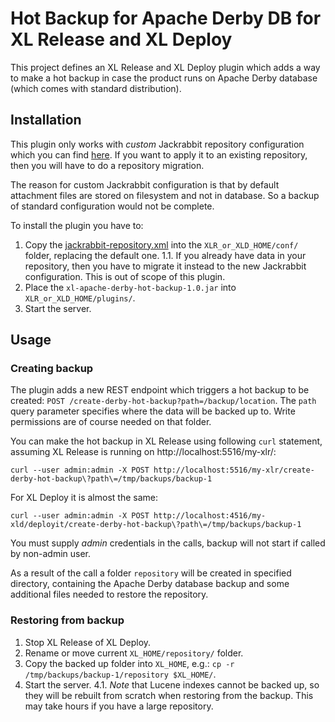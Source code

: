 # Hot Backup for Apache Derby DB for XL Release and XL Deploy

This project defines an XL Release and XL Deploy plugin which adds a way to make a hot backup in case the product runs on Apache Derby database (which comes with standard distribution).

## Installation

This plugin only works with _custom_ Jackrabbit repository configuration which you can find [here](src/main/resources/sample/jackrabbit-repository.xml). If you want to apply it to an existing repository, then you will have to do a repository migration. 

The reason for custom Jackrabbit configuration is that by default attachment files are stored on filesystem and not in database. So a backup of standard configuration would not be complete.

To install the plugin you have to:

1. Copy the [jackrabbit-repository.xml](src/main/resources/sample/jackrabbit-repository.xml) into the `XLR_or_XLD_HOME/conf/` folder, replacing the default one.
  1.1. If you already have data in your repository, then you have to migrate it instead to the new Jackrabbit configuration. This is out of scope of this plugin.
2. Place the `xl-apache-derby-hot-backup-1.0.jar` into `XLR_or_XLD_HOME/plugins/`.
3. Start the server.

## Usage

### Creating backup

The plugin adds a new REST endpoint which triggers a hot backup to be created: `POST /create-derby-hot-backup?path=/backup/location`. The `path` query parameter specifies where the data will be backed up to. Write permissions are of course needed on that folder.

You can make the hot backup in XL Release using following `curl` statement, assuming XL Release is running on http://localhost:5516/my-xlr/:

    curl --user admin:admin -X POST http://localhost:5516/my-xlr/create-derby-hot-backup\?path\=/tmp/backups/backup-1
    
For XL Deploy it is almost the same:

    curl --user admin:admin -X POST http://localhost:4516/my-xld/deployit/create-derby-hot-backup\?path\=/tmp/backups/backup-1

You must supply _admin_ credentials in the calls, backup will not start if called by non-admin user.

As a result of the call a folder `repository` will be created in specified directory, containing the Apache Derby database backup and some additional files needed to restore the repository.
 
### Restoring from backup

1. Stop XL Release of XL Deploy.
2. Rename or move current `XL_HOME/repository/` folder.
3. Copy the backed up folder into `XL_HOME`, e.g.: `cp -r /tmp/backups/backup-1/repository $XL_HOME/`.
4. Start the server.
  4.1. *Note* that Lucene indexes cannot be backed up, so they will be rebuilt from scratch when restoring from the backup. This may take hours if you have a large repository.
